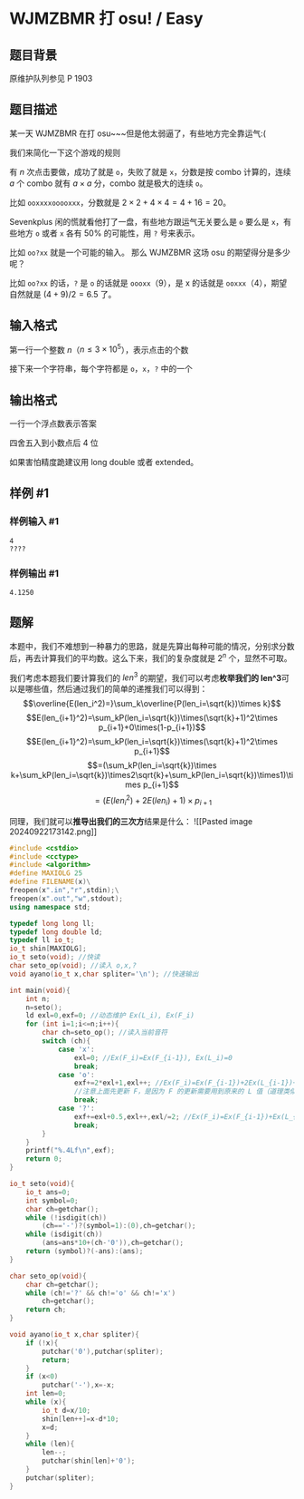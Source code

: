 # WJMZBMR 打 osu! / Easy

## 题目背景

原维护队列参见 P 1903

## 题目描述

某一天 WJMZBMR 在打 osu~~~但是他太弱逼了，有些地方完全靠运气:(

我们来简化一下这个游戏的规则

有 $n$ 次点击要做，成功了就是 `o`，失败了就是 `x`，分数是按 combo 计算的，连续 $a$ 个 combo 就有 $a\times a$ 分，combo 就是极大的连续 `o`。

比如 `ooxxxxooooxxx`，分数就是 $2 \times 2 + 4 \times 4 = 4 +16=20$。

Sevenkplus 闲的慌就看他打了一盘，有些地方跟运气无关要么是 `o` 要么是 `x`，有些地方 `o` 或者 `x` 各有 $50\%$ 的可能性，用 `?` 号来表示。

比如 `oo?xx` 就是一个可能的输入。
那么 WJMZBMR 这场 osu 的期望得分是多少呢？

比如 `oo?xx` 的话，`?` 是 `o` 的话就是 `oooxx`（$9$），是 x 的话就是 `ooxxx`（$4$），期望自然就是 $(4+9)/2 =6.5$ 了。

## 输入格式

第一行一个整数 $n$（$n\le3\times10^5$），表示点击的个数

接下来一个字符串，每个字符都是 `o`，`x`，`?` 中的一个

## 输出格式

一行一个浮点数表示答案

四舍五入到小数点后 $4$ 位

如果害怕精度跪建议用 long double 或者 extended。

## 样例 #1

### 样例输入 #1

```
4
????
```

### 样例输出 #1

```
4.1250
```


## 题解
本题中，我们不难想到一种暴力的思路，就是先算出每种可能的情况，分别求分数后，再去计算我们的平均数。这么下来，我们的复杂度就是 $2^n$ 个，显然不可取。

我们考虑本题我们要计算我们的 $len^{3}$ 的期望，我们可以考虑**枚举我们的 len^3**可以是哪些值，然后通过我们的简单的递推我们可以得到：$$\overline{E(len_i^2)=}\sum_k\overline{P(len_i=\sqrt{k})\times k}$$
$$E(len_{i+1}^2)=\sum_kP(len_i=\sqrt{k})\times(\sqrt{k}+1)^2\times p_{i+1}+0\times(1-p_{i+1})$$
$$E(len_{i+1}^2)=\sum_kP(len_i=\sqrt{k})\times(\sqrt{k}+1)^2\times p_{i+1}$$
$$=(\sum_kP(len_i=\sqrt{k})\times k+\sum_kP(len_i=\sqrt{k})\times2\sqrt{k}+\sum_kP(len_i=\sqrt{k})\times1)\times p_{i+1}$$
$$=(E(len_i^2)+2E(len_i)+1)\times p_{i+1}$$

同理，我们就可以**推导出我们的三次方**结果是什么：
![[Pasted image 20240922173142.png]]



```cpp
#include <cstdio>
#include <cctype>
#include <algorithm>
#define MAXIOLG 25
#define FILENAME(x)\
freopen(x".in","r",stdin);\
freopen(x".out","w",stdout);
using namespace std;

typedef long long ll;
typedef long double ld;
typedef ll io_t;
io_t shin[MAXIOLG];
io_t seto(void); //快读
char seto_op(void); //读入 o,x,?
void ayano(io_t x,char spliter='\n'); //快速输出

int main(void){
    int n;
    n=seto();
    ld exl=0,exf=0; //动态维护 Ex(L_i), Ex(F_i)
    for (int i=1;i<=n;i++){
        char ch=seto_op(); //读入当前音符
        switch (ch){
            case 'x':
                exl=0; //Ex(F_i)=Ex(F_{i-1}), Ex(L_i)=0
                break;
            case 'o':
                exf+=2*exl+1,exl++; //Ex(F_i)=Ex(F_{i-1})+2Ex(L_{i-1})+1, Ex(L_i)=Ex(L_{i-1})+1
                //注意上面先更新 F，是因为 F 的更新需要用到原来的 L 值（道理类似于 01 背包倒序循环）
                break;
            case '?':
                exf+=exl+0.5,exl++,exl/=2; //Ex(F_i)=Ex(F_{i-1})+Ex(L_{i-1})+0.5, Ex(L_i)=0.5*(Ex(L_{i-1}+1)
                break;
        }
    }
    printf("%.4Lf\n",exf);
    return 0;
}

io_t seto(void){
    io_t ans=0;
    int symbol=0;
    char ch=getchar();
    while (!isdigit(ch))
        (ch=='-')?(symbol=1):(0),ch=getchar();
    while (isdigit(ch))
        (ans=ans*10+(ch-'0')),ch=getchar();
    return (symbol)?(-ans):(ans);
}

char seto_op(void){
    char ch=getchar();
    while (ch!='?' && ch!='o' && ch!='x')
        ch=getchar();
    return ch;
}

void ayano(io_t x,char spliter){
    if (!x){
        putchar('0'),putchar(spliter);
        return;
    }
    if (x<0)
        putchar('-'),x=-x;
    int len=0;
    while (x){
        io_t d=x/10;
        shin[len++]=x-d*10;
        x=d;
    }
    while (len){
        len--;
        putchar(shin[len]+'0');
    }
    putchar(spliter);
}
```